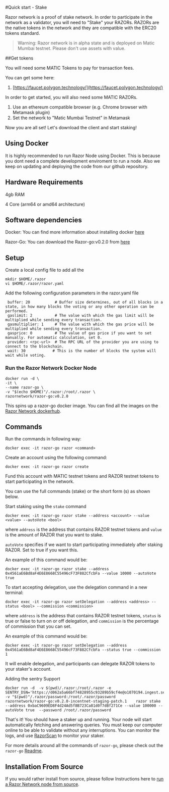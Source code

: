 #Quick start - Stake

Razor network is a proof of stake network. In order to participate in the network as a validator, you will need to "Stake" your RAZORs. RAZORs are the native tokens in the network and they are compatible with the ERC20 tokens standard.

> Warning: Razor network is in alpha state and is deployed on Matic Mumbai testnet. Please don't use assets with value.

##Get tokens

You will need some MATIC Tokens to pay for transaction fees.

You can get some here:

1. [https://faucet.polygon.technology/](https://faucet.polygon.technology/)

In order to get started, you will also need some MATIC RAZORs.

1. Use an ethereum compatible browser (e.g. Chrome browser with Metamask plugin)
2. Set the network to "Matic Mumbai Testnet" in Metamask

Now you are all set! Let's download the client and start staking!

## Using Docker

It is highly recommended to run Razor Node using Docker. This is because you dont need a complete development enviroment to run a node. Also we keep on updating and deploying the code from our github repository. 

## Hardware Requirements

4gb RAM

4 Core (arm64 or amd64 architecture)


## Software dependencies

Docker: You can find more information about installing docker [here](https://docs.docker.com/engine/install/)

Razor-Go: You can download the Razor-go:v0.2.0 from [here](https://hub.docker.com/layers/razornetwork/razor-go/v0.2.0/images/sha256-f52b76981c29d91d1e2b6d03d11821ec8f57bb0f2d2b8fe6533736adb4abbc21?context=repo)

## Setup

Create a local config file to add all the 

    mkdir $HOME/.razor
    vi $HOME/.razor/razor.yaml

Add the following configuration parameters in the razor.yaml file

     buffer: 20           # Buffer size determines, out of all blocks in a state, in how many blocks the voting or any other operation can be performed.
     gaslimit: 2          # The value with which the gas limit will be multiplied while sending every transaction.
     gasmultiplier: 1     # The value with which the gas price will be multiplied while sending every transaction.
     gasprice: 0          # The value of gas price if you want to set manually. For automatic calculation, set 0.
     provider: <rpc-url>  # The RPC URL of the provider you are using to connect to the blockchain.
     wait: 30            # This is the number of blocks the system will wait while voting.


### Run the Razor Network Docker Node

    docker run -d \
    -it \
    --name razor-go \
    -v "$(echo $HOME)"/.razor:/root/.razor \
    razornetwork/razor-go:v0.2.0

This spins up a razor-go docker image. You can find all the images on the [Razor Network dockerhub](https://hub.docker.com/u/razornetwork).

## Commands

Run the commands in following way:

    docker exec -it razor-go razor <command>


Create an account using the following command:

    docker exec -it razor-go razor create


Fund this account with MATIC testnet tokens and RAZOR testnet tokens to start participating in the network.

You can use the full commands (stake) or the short form (s) as shown below.


Start staking using the `stake` command

    docker exec -it razor-go razor stake --address <account> --value <value> --autoVote <bool>

where `address` is the address that contains RAZOR testnet tokens and `value` is the amount of RAZOR that you want to stake.

`autoVote` specifies if we want to start participating immediately after staking RAZOR. Set to true if you want this.

An example of this command would be:

    docker exec -it razor-go razor stake --address 0x4561aE6Bd8aF4E6E8668C55496cF73F882CfcbFa --value 10000 --autoVote true
    
To start accepting delegation, use the delegation command in a new terminal:

    docker exec -it razor-go razor setDelegation --address <address> --status <bool> --commission <commission>

where `address` is the address that contains RAZOR testnet tokens, `status` is true or false to turn on or off delegation, and `commission` is the percentage of commission that you can set.

An example of this command would be:

    docker exec -it razor-go razor setDelegation --address 0x4561aE6Bd8aF4E6E8668C55496cF73F882CfcbFa --status true --commission 1

It will enable delegation, and participants can delegate RAZOR tokens to your staker's account.

Adding the sentry Support

    docker run -d  -v $(pwd)/.razor:/root/.razor -e SENTRY_DSN='https://d062a5a66bf74828955c93289b59cf4e@o1070194.ingest.sentry.io/6065829'   -v "$(pwd)"/.razor/password:/root/.razor/password    razornetwork/razor-go:v0.2.0-incentnet-staging-patch.1    razor stake --address 0xbaC9609ED8F4d24Ad5f8B723Ca81d0f7dBf271Ce --value 100000 --autoVote true  --password /root/.razor/password

That's it! You should have a staker up and running. Your node will start automatically fetching and answering queries. You must keep our computer online to be able to validate without any interruptions. You can monitor the logs, and use [RazorScan](https://razorscan.io) to monitor your staker. 

For more details around all the commands of `razor-go`, please check out the `razor-go` [Readme](https://github.com/razor-network/razor-go#readme).


## Installation From Source

If you would rather install from source, please follow Instructions here to [run a Razor Network node from source](https://github.com/razor-network/razor-go#building-the-source).
